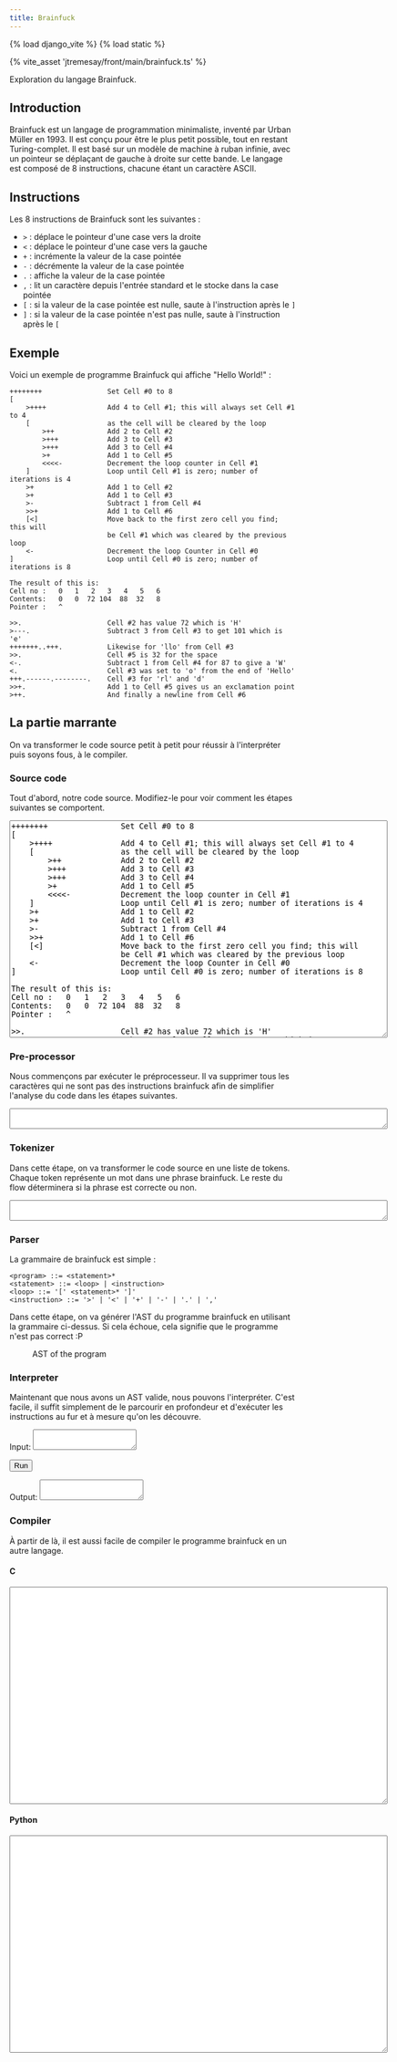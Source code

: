 ```yaml
---
title: Brainfuck
---
```

{% load django_vite %}
{% load static %}
<link rel="stylesheet" type="text/css" href="{% static 'jtremesay/brainfuck/brainfuck.css' %}">
{% vite_asset 'jtremesay/front/main/brainfuck.ts' %}

Exploration du langage Brainfuck.

## Introduction

Brainfuck est un langage de programmation minimaliste, inventé par Urban Müller en 1993. Il est conçu pour être le plus petit possible, tout en restant Turing-complet. Il est basé sur un modèle de machine à ruban infinie, avec un pointeur se déplaçant de gauche à droite sur cette bande. Le langage est composé de 8 instructions, chacune étant un caractère ASCII.

## Instructions

Les 8 instructions de Brainfuck sont les suivantes :

- `>` : déplace le pointeur d'une case vers la droite
- `<` : déplace le pointeur d'une case vers la gauche
- `+` : incrémente la valeur de la case pointée
- `-` : décrémente la valeur de la case pointée
- `.` : affiche la valeur de la case pointée
- `,` : lit un caractère depuis l'entrée standard et le stocke dans la case pointée
- `[` : si la valeur de la case pointée est nulle, saute à l'instruction après le `]`
- `]` : si la valeur de la case pointée n'est pas nulle, saute à l'instruction après le `[`

## Exemple

Voici un exemple de programme Brainfuck qui affiche "Hello World!" :

```brainfuck
++++++++                Set Cell #0 to 8
[
    >++++               Add 4 to Cell #1; this will always set Cell #1 to 4
    [                   as the cell will be cleared by the loop
        >++             Add 2 to Cell #2
        >+++            Add 3 to Cell #3
        >+++            Add 3 to Cell #4
        >+              Add 1 to Cell #5
        <<<<-           Decrement the loop counter in Cell #1
    ]                   Loop until Cell #1 is zero; number of iterations is 4
    >+                  Add 1 to Cell #2
    >+                  Add 1 to Cell #3
    >-                  Subtract 1 from Cell #4
    >>+                 Add 1 to Cell #6
    [<]                 Move back to the first zero cell you find; this will
                        be Cell #1 which was cleared by the previous loop
    <-                  Decrement the loop Counter in Cell #0
]                       Loop until Cell #0 is zero; number of iterations is 8

The result of this is:
Cell no :   0   1   2   3   4   5   6
Contents:   0   0  72 104  88  32   8
Pointer :   ^

>>.                     Cell #2 has value 72 which is 'H'
>---.                   Subtract 3 from Cell #3 to get 101 which is 'e'
+++++++..+++.           Likewise for 'llo' from Cell #3
>>.                     Cell #5 is 32 for the space
<-.                     Subtract 1 from Cell #4 for 87 to give a 'W'
<.                      Cell #3 was set to 'o' from the end of 'Hello'
+++.------.--------.    Cell #3 for 'rl' and 'd'
>>+.                    Add 1 to Cell #5 gives us an exclamation point
>++.                    And finally a newline from Cell #6
```

## La partie marrante

On va transformer le code source petit à petit pour réussir à l'interpréter puis soyons fous, à le compiler.

### Source code

Tout d'abord, notre code source. Modifiez-le pour voir comment les étapes suivantes se comportent.

<textarea id="brainfuck-input" cols="80" rows="25">
++++++++                Set Cell #0 to 8
[
    >++++               Add 4 to Cell #1; this will always set Cell #1 to 4
    [                   as the cell will be cleared by the loop
        >++             Add 2 to Cell #2
        >+++            Add 3 to Cell #3
        >+++            Add 3 to Cell #4
        >+              Add 1 to Cell #5
        <<<<-           Decrement the loop counter in Cell #1
    ]                   Loop until Cell #1 is zero; number of iterations is 4
    >+                  Add 1 to Cell #2
    >+                  Add 1 to Cell #3
    >-                  Subtract 1 from Cell #4
    >>+                 Add 1 to Cell #6
    [<]                 Move back to the first zero cell you find; this will
                        be Cell #1 which was cleared by the previous loop
    <-                  Decrement the loop Counter in Cell #0
]                       Loop until Cell #0 is zero; number of iterations is 8

The result of this is:
Cell no :   0   1   2   3   4   5   6
Contents:   0   0  72 104  88  32   8
Pointer :   ^

>>.                     Cell #2 has value 72 which is 'H'
>---.                   Subtract 3 from Cell #3 to get 101 which is 'e'
+++++++..+++.           Likewise for 'llo' from Cell #3
>>.                     Cell #5 is 32 for the space
<-.                     Subtract 1 from Cell #4 for 87 to give a 'W'
<.                      Cell #3 was set to 'o' from the end of 'Hello'
+++.------.--------.    Cell #3 for 'rl' and 'd'
>>+.                    Add 1 to Cell #5 gives us an exclamation point
>++.                    And finally a newline from Cell #6
</textarea>

### Pre-processor

Nous commençons par exécuter le préprocesseur. Il va supprimer tous les caractères qui ne sont pas des instructions brainfuck afin de simplifier l'analyse du code dans les étapes suivantes.

<textarea id="brainfuck-preprocessor" cols="80" rows="2" readonly="true"></textarea>

### Tokenizer

Dans cette étape, on va transformer le code source en une liste de tokens. Chaque token représente un mot dans une phrase brainfuck. Le reste du flow déterminera si la phrase est correcte ou non.

<textarea id="brainfuck-tokenizer" cols="80" rows="2" readonly="true"></textarea>

### Parser

La grammaire de brainfuck est simple :

```bnf
<program> ::= <statement>*
<statement> ::= <loop> | <instruction>
<loop> ::= '[' <statement>* ']'
<instruction> ::= '>' | '<' | '+' | '-' | '.' | ','
```

Dans cette étape, on va générer l'AST du programme brainfuck en utilisant la grammaire ci-dessus.
Si cela échoue, cela signifie que le programme n'est pas correct :P

<figure>
    <figcaption>AST of the program</figcaption>
    <ul id="brainfuck-parser" class="tree"></ul>
</figure>

### Interpreter

Maintenant que nous avons un AST valide, nous pouvons l'interpréter. C'est facile, il suffit simplement de le parcourir en profondeur et d'exécuter les instructions au fur et à mesure qu'on les découvre.

Input: <textarea id="brainfuck-interpreter-input"></textarea>

<button id="brainfuck-interpreter-run">Run</button>

Output: <textarea id="brainfuck-interpreter-output" readonly="true"></textarea>

### Compiler

À partir de là, il est aussi facile de compiler le programme brainfuck en un autre langage.

#### C

<textarea id="brainfuck-compiler-c" cols="80" rows="25" readonly="true"></textarea>

#### Python

<textarea id="brainfuck-compiler-python" cols="80" rows="25" readonly="true"></textarea>